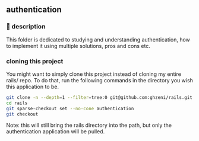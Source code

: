 ## authentication

### 📝 description
This folder is dedicated to studying and understanding authentication, how to implement it using multiple solutions, pros and cons etc.

### cloning this project
You might want to simply clone this project instead of cloning my entire rails/ repo. To do that, run the following commands in the directory you wish this application to be.
```bash
git clone -n --depth=1 --filter=tree:0 git@github.com:ghzeni/rails.git 
cd rails
git sparse-checkout set --no-cone authentication
git checkout
```
Note: this will still bring the rails directory into the path, but only the authentication application will be pulled.